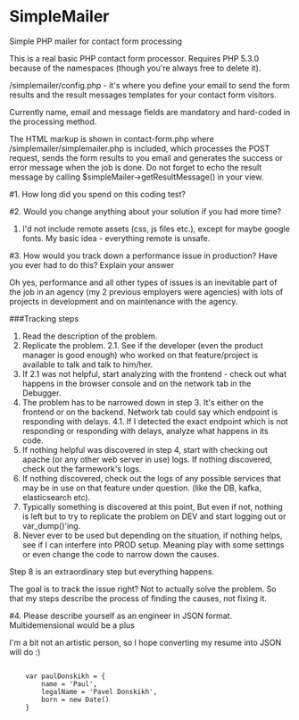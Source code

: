 # SimpleMailer
Simple PHP mailer for contact form processing

This is a real basic PHP contact form processor.
Requires PHP 5.3.0 because of the namespaces (though you're always free to delete it).

/simplemailer/config.php - it's where you define your email to send the form results and the result messages templates for your contact form visitors.

Currently name, email and message fields are mandatory and hard-coded in the processing method.

The HTML markup is shown in contact-form.php where /simplemailer/simplemailer.php is included, which processes the POST request, sends the form results to you email and generates the success or error message when the job is done.
Do not forget to echo the result message by calling $simpleMailer->getResultMessage() in your view.

#1. How long did you spend on this coding test?

#2. Would you change anything about your solution if you had more time?

1. I'd not include remote assets (css, js files etc.), except for maybe google fonts. My basic idea - everything remote is unsafe.





#3. How would you track down a performance issue in production? Have you ever had to do this? Explain your answer

Oh yes, performance and all other types of issues is an inevitable part of the job in an agency (my 2 previous employers were agencies) with lots of projects in development and on maintenance with the agency.

###Tracking steps


1. Read the description of the problem.</li>
2. Replicate the problem.
	2.1. See if the developer (even the product manager is good enough) who worked on that feature/project is available to talk and talk to him/her.
3. If 2.1 was not helpful, start analyzing with the frontend - check out what happens in the browser console and on the network tab in the Debugger.
4. The problem has to be narrowed down in step 3. It's either on the frontend or on the backend. Network tab could say which endpoint is responding with delays.
	4.1. If I detected the exact endpoint which is not responding or responding with delays, analyze what happens in its code.</li>
5. If nothing helpful was discovered in step 4, start with checking out apache (or any other web server in use) logs. If nothing discovered, check out the farmework's logs.
6. If nothing discovered, check out the logs of any possible services that may be in use on that feature under question. (like the DB, kafka, elasticsearch etc). 
7. Typically something is discovered at this point, But even if not, nothing is left but to try to replicate the problem on DEV and start logging out or var_dump()'ing.
8. Never ever to be used but depending on the situation, if nothing helps, see if I can interfere into PROD setup. Meaning play with some settings or even change the code to narrow down the causes.

Step 8 is an extraordinary step but everything happens.</p>

The goal is to track the issue right? Not to actually solve the problem. So that my steps describe the process of finding the causes, not fixing it.




#4. Please describe yourself as an engineer in JSON format. Multidemensional would be a plus

I'm a bit not an artistic person, so I hope converting my resume into JSON will do :)

<code>
	var paulDonskikh = {
		name = 'Paul',
		legalName = 'Pavel Donskikh',
		born = new Date()
	}
</code>
